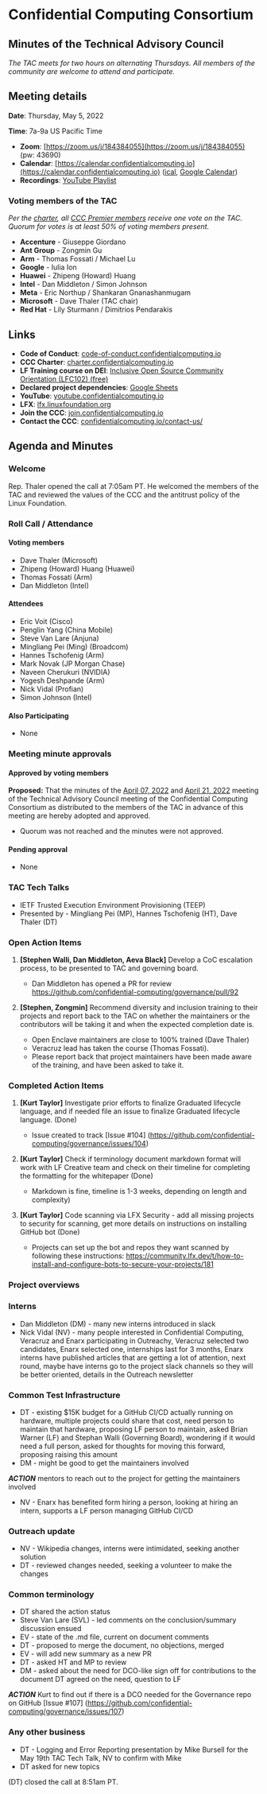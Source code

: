 # Confidential Computing Consortium 
## Minutes of the Technical Advisory Council 

*The TAC meets for two hours on alternating Thursdays. All members of the community are welcome to attend and participate.*

## Meeting details

**Date**: Thursday, May 5, 2022

**Time**: 7a-9a US Pacific Time

* **Zoom**: [https://zoom.us/j/184384055](https://zoom.us/j/184384055) (pw: 43690)
* **Calendar**: [https://calendar.confidentialcomputing.io](https://calendar.confidentialcomputing.io) ([ical](https://calendar.google.com/calendar/ical/c_c0pcihr7n2n1k3a38i32d9ag10%40group.calendar.google.com/public/basic.ics), [Google Calendar](https://calendar.google.com/calendar/u/0/r?cid=c_c0pcihr7n2n1k3a38i32d9ag10@group.calendar.google.com))
* **Recordings**: [YouTube Playlist](https://www.youtube.com/playlist?list=PLmfkUJc39uMjaB_I1dYW72I44kr9QzG_B)

### Voting members of the TAC

*Per the [charter](https://charter.confidentialcomputing.io), all [CCC Premier members](https://confidentialcomputing.io/members/) receive one vote on the TAC. Quorum for votes is at least 50% of voting members present.*

* **Accenture** - Giuseppe Giordano
* **Ant Group** - Zongmin Gu
* **Arm** - Thomas Fossati / Michael Lu
* **Google** - Iulia Ion
* **Huawei** - Zhipeng (Howard) Huang
* **Intel** - Dan Middleton / Simon Johnson
* **Meta** - Eric Northup / Shankaran Gnanashanmugam
* **Microsoft** - Dave Thaler (TAC chair)
* **Red Hat** - Lily Sturmann / Dimitrios Pendarakis

## Links

* **Code of Conduct**: [code-of-conduct.confidentialcomputing.io](https://code-of-conduct.confidentialcomputing.io)
* **CCC Charter**: [charter.confidentialcomputing.io](https://charter.confidentialcomputing.io)
* **LF Training course on DEI**: [Inclusive Open Source Community Orientation (LFC102) (free)](https://training.linuxfoundation.org/training/inclusive-open-source-community-orientation-lfc102/)
* **Declared project dependencies**: [Google Sheets](https://docs.google.com/spreadsheets/d/1UKnbbGWXYLjnPZsox3zmYo59nv3XSXjePfas5E2fER0/edit#gid=0)
* **YouTube**: [youtube.confidentialcomputing.io](https://youtube.confidentialcomputing.io)
* **LFX**: [lfx.linuxfoundation.org](https://lfx.linuxfoundation.org)
* **Join the CCC**: [join.confidentialcomputing.io](https://join.confidentialcomputing.io)
* **Contact the CCC**: [confidentialcomputing.io/contact-us/](https://confidentialcomputing.io/contact-us/)

## Agenda and Minutes

### Welcome
Rep. Thaler opened the call at 7:05am PT. He welcomed the members of the TAC and reviewed the values of the CCC and the antitrust policy of the Linux Foundation.

### Roll Call / Attendance
#### Voting members
* Dave Thaler (Microsoft)
* Zhipeng (Howard) Huang (Huawei)
* Thomas Fossati (Arm)
* Dan Middleton (Intel)

#### Attendees
* Eric Voit (Cisco)
* Penglin Yang (China Mobile)
* Steve Van Lare (Anjuna)
* Mingliang Pei (Ming) (Broadcom)
* Hannes Tschofenig (Arm)
* Mark Novak (JP Morgan Chase)
* Naveen Cherukuri (NVIDIA)
* Yogesh Deshpande (Arm)
* Nick Vidal (Profian)
* Simon Johnson (Intel)

#### Also Participating  
 * None

### Meeting minute approvals
#### Approved by voting members

**Proposed:** That the minutes of the [April 07, 2022](../2022-04-07/TAC_Minutes-2022-04-07.pdf) and [April 21, 2022](../2022-04-21/TAC_Minutes-2022-04-21.pdf) meeting of the Technical Advisory Council meeting of the Confidential Computing Consortium as distributed to the members of the TAC in advance of this meeting are hereby adopted and approved.

 * Quorum was not reached and the minutes were not approved.
 
#### Pending approval
 * None

### TAC Tech Talks
 *  IETF Trusted Execution Environment Provisioning (TEEP)
 *  Presented by - Mingliang Pei (MP), Hannes Tschofenig (HT), Dave Thaler (DT)


### Open Action Items
1. **[Stephen Walli, Dan Middleton, Aeva Black]** Develop a CoC escalation process, to be presented to TAC and governing board.
    * Dan Middleton has opened a PR for review https://github.com/confidential-computing/governance/pull/92

1. **[Stephen, Zongmin]** Recommend diversity and inclusion training to their projects and report back to the TAC on whether the maintainers or the contributors will be taking it and when the expected completion date is.
    * Open Enclave maintainers are close to 100% trained (Dave Thaler)
    * Veracruz lead has taken the course (Thomas Fossati).
    * Please report back that project maintainers have been made aware of the training, and have been asked to take it.

### Completed Action Items
1. **[Kurt Taylor]** Investigate prior efforts to finalize Graduated lifecycle language, and if needed file an issue to finalize Graduated lifecycle language. (Done)
   * Issue created to track [Issue #104] (https://github.com/confidential-computing/governance/issues/104)

2. **[Kurt Taylor]** Check if terminology document markdown format will work with LF Creative team and check on their timeline for completing the formatting for the whitepaper (Done)
   * Markdown is fine, timeline is 1-3 weeks, depending on length and complexity)

2. **[Kurt Taylor]** Code scanning via LFX Security - add all missing projects to security for scanning, get more details on instructions on installing GitHub bot (Done) 
    * Projects can set up the bot and repos they want scanned by following these instructions: https://community.lfx.dev/t/how-to-install-and-configure-bots-to-secure-your-projects/181

### Project overviews


### Interns
* Dan Middleton (DM) - many new interns introduced in slack
* Nick Vidal (NV) - many people interested in Confidential Computing, Veracruz and Enarx participating in Outreachy, Veracruz selected two candidates, Enarx selected one, internships last for 3 months, Enarx interns have published articles that are getting a lot of attention, next round, maybe have interns go to the project slack channels so they will be better oriented, details in the Outreach newsletter 

### Common Test Infrastructure
 * DT - existing $15K budget for a GitHub CI/CD actually running on hardware, multiple projects could share that cost, need person to maintain that hardware, proposing LF person to maintain, asked Brian Warner (LF) and Stephan Walli (Governing Board), wondering if it would need a full person, asked for thoughts for moving this forward, proposing raising this amount
 * DM - might be good to get the maintainers involved
 
 ***ACTION*** mentors to reach out to the project for getting the maintainers involved
 
 * NV - Enarx has benefited form hiring a person, looking at hiring an intern, supports a LF person managing GitHub CI/CD

### Outreach update

* NV - Wikipedia changes, interns were intimidated, seeking another solution
* DT - reviewed changes needed, seeking a volunteer to make the changes

### Common terminology

 * DT shared the action status
 * Steve Van Lare (SVL) - led comments on the conclusion/summary discussion ensued
 * EV - state of the .md file, current on document comments
 * DT - proposed to merge the document, no objections, merged
 * EV - will add new summary as a new PR
 * DT - asked HT and MP to review
 * DM - asked about the need for DCO-like sign off for contributions to the document DT agreed on the need, question to LF
 
 ***ACTION***  Kurt to find out if there is a DCO needed for the Governance repo on GitHub [Issue #107] (https://github.com/confidential-computing/governance/issues/107)


### Any other business
* DT - Logging and Error Reporting presentation by Mike Bursell for the May 19th TAC Tech Talk, NV to confirm with Mike
* DT asked for new topics


(DT) closed the call at 8:51am PT.
